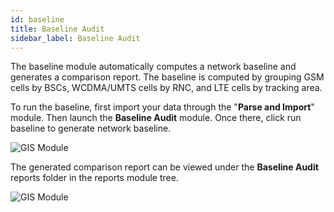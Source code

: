```yaml
---
id: baseline
title: Baseline Audit
sidebar_label: Baseline Audit
---
```


The baseline module automatically computes a network baseline and generates a comparison report. The baseline is computed by grouping 
GSM cells by BSCs, WCDMA/UMTS cells by RNC, and LTE cells by tracking area.

To run the baseline, first import your data through the "**Parse and Import**" module. 
Then launch the **Baseline Audit** module. Once there, click run baseline to generate network baseline. 


![GIS Module](/bts-ce-lite/img/baseline_module.png)

The generated comparison report can be viewed under the **Baseline Audit** reports folder in the reports module tree.

![GIS Module](/bts-ce-lite/img/baseline_comparison_report.png)
